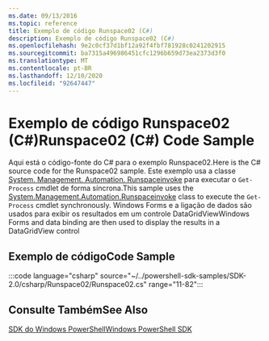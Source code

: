 ```yaml
---
ms.date: 09/13/2016
ms.topic: reference
title: Exemplo de código Runspace02 (C#)
description: Exemplo de código Runspace02 (C#)
ms.openlocfilehash: 9e2c0cf37d1bf12a92f4fbf781928c0241202915
ms.sourcegitcommit: ba7315a496986451cfc1296b659d73ea2373d3f0
ms.translationtype: MT
ms.contentlocale: pt-BR
ms.lasthandoff: 12/10/2020
ms.locfileid: "92647447"
---
```

# <a name="runspace02-c-code-sample"></a><span data-ttu-id="2afe8-103">Exemplo de código Runspace02 (C#)</span><span class="sxs-lookup"><span data-stu-id="2afe8-103">Runspace02 (C#) Code Sample</span></span>

<span data-ttu-id="2afe8-104">Aqui está o código-fonte do C# para o exemplo Runspace02.</span><span class="sxs-lookup"><span data-stu-id="2afe8-104">Here is the C# source code for the Runspace02 sample.</span></span> <span data-ttu-id="2afe8-105">Este exemplo usa a classe [System. Management. Automation. Runspaceinvoke](/dotnet/api/System.Management.Automation.RunspaceInvoke) para executar o `Get-Process` cmdlet de forma síncrona.</span><span class="sxs-lookup"><span data-stu-id="2afe8-105">This sample uses the [System.Management.Automation.Runspaceinvoke](/dotnet/api/System.Management.Automation.RunspaceInvoke) class to execute the `Get-Process` cmdlet synchronously.</span></span> <span data-ttu-id="2afe8-106">Windows Forms e a ligação de dados são usados para exibir os resultados em um controle DataGridView</span><span class="sxs-lookup"><span data-stu-id="2afe8-106">Windows Forms and data binding are then used to display the results in a DataGridView control</span></span>

## <a name="code-sample"></a><span data-ttu-id="2afe8-107">Exemplo de código</span><span class="sxs-lookup"><span data-stu-id="2afe8-107">Code Sample</span></span>

:::code language="csharp" source="~/../powershell-sdk-samples/SDK-2.0/csharp/Runspace02/Runspace02.cs" range="11-82":::

## <a name="see-also"></a><span data-ttu-id="2afe8-108">Consulte Também</span><span class="sxs-lookup"><span data-stu-id="2afe8-108">See Also</span></span>

[<span data-ttu-id="2afe8-109">SDK do Windows PowerShell</span><span class="sxs-lookup"><span data-stu-id="2afe8-109">Windows PowerShell SDK</span></span>](../windows-powershell-reference.md)
